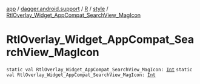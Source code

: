 [app](../../../index.md) / [dagger.android.support](../../index.md) / [R](../index.md) / [style](index.md) / [RtlOverlay_Widget_AppCompat_SearchView_MagIcon](./-rtl-overlay_-widget_-app-compat_-search-view_-mag-icon.md)

# RtlOverlay_Widget_AppCompat_SearchView_MagIcon

`static val RtlOverlay_Widget_AppCompat_SearchView_MagIcon: `[`Int`](https://kotlinlang.org/api/latest/jvm/stdlib/kotlin/-int/index.html)
`static val RtlOverlay_Widget_AppCompat_SearchView_MagIcon: `[`Int`](https://kotlinlang.org/api/latest/jvm/stdlib/kotlin/-int/index.html)